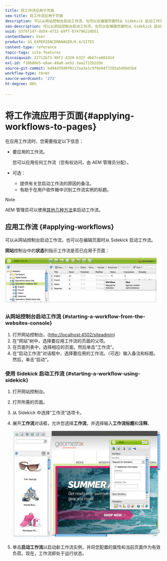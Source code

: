 ```yaml
---
title: 将工作流应用于页面
seo-title: 将工作流应用于页面
description: 可以从网站控制台启动工作流，也可以在编辑页面时从 Sidekick 启动工作流。
seo-description: 可以从网站控制台启动工作流，也可以在编辑页面时从 Sidekick 启动工作流。
uuid: 55f6f1d7-da54-4732-b9ff-b7479622db51
contentOwner: User
products: SG_EXPERIENCEMANAGER/6.4/SITES
content-type: reference
topic-tags: site-features
discoiquuid: 22712b73-90f2-4329-b32f-dbb7ce802d1d
exl-id: f10680e5-e8ae-49a0-ae52-3aa1f22b2d3e
source-git-commit: bd94d3949f0117aa3e1c9f0e84f7293a5d6b03b4
workflow-type: tm+mt
source-wordcount: '273'
ht-degree: 86%

---
```


# 将工作流应用于页面{#applying-workflows-to-pages}

在应用工作流时，您需要指定以下信息：

* 要应用的工作流。

   您可以应用任何工作流（您有权访问，由 AEM 管理员分配）。
* 可选：

   * 提供有关您启动工作流的原因的备注。
   * 有助于在用户收件箱中识别工作流实例的标题。

>[!NOTE]
>
>AEM 管理员可以使用[其他几种方法](/help/sites-administering/workflows-starting.md)来启动工作流。

## 应用工作流  {#applying-workflows}

可以从网站控制台启动工作流，也可以在编辑页面时从 Sidekick 启动工作流。

**网站**&#x200B;控制台中的&#x200B;**状态**&#x200B;列指示工作流是否已应用于页面：

![工作流状态](assets/workflowstatus.png)

### 从网站控制台启动工作流 {#starting-a-workflow-from-the-websites-console}

1. 打开网站控制台。([http://localhost:4502/siteadmin](http://localhost:4502/siteadmin))
1. 在“网站”树中，选择要应用工作流的页面的父项。
1. 在页面列表中，选择相应的页面，然后单击“工作流”。
1. 在“启动工作流”对话框中，选择要应用的工作流。（可选）输入备注和标题。然后，单击“启动”。

### 使用 Sidekick 启动工作流  {#starting-a-workflow-using-sidekick}

1. 打开网站控制台。
1. 打开所需的页面。
1. 从 Sidekick 中选择“工作流”选项卡。
1. 展开&#x200B;**工作流**&#x200B;对话框，允许您选择&#x200B;**工作流**，并选择输入&#x200B;**工作流标题**&#x200B;和&#x200B;**注释**。

   ![workflowstartsidekick](assets/workflowstartsidekick.png)

1. 单击&#x200B;**启动工作流**&#x200B;以启动新工作流实例，并将您配置的属性和当前页面作为有效负荷。现在，工作流即处于运行状态。
